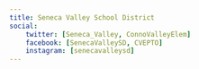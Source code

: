 ```yaml
---
title: Seneca Valley School District
social:
    twitter: [Seneca_Valley, ConnoValleyElem]
    facebook: [SenecaValleySD, CVEPTO]
    instagram: [senecavalleysd]
---
```

